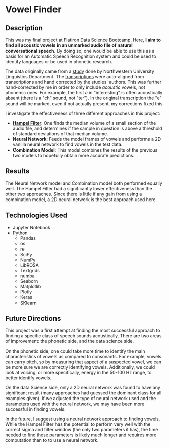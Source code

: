 # Vowel Finder 

## Description
This was my final project at Flatiron Data Science Bootcamp. Here, **I aim to find all acoustic vowels in an unmarked audio file of natural conversational speech**. By doing so, one would be able to use this as a basis for an Automatic Speech Recognition system and could be used to identify languages or be used in phonetic research. 

The data originally came from a [study](http://groups.linguistics.northwestern.edu/speech_comm_group/wildcat/) done by Northwestern University Linguistics Department. The [transcriptions](https://speechbox.linguistics.northwestern.edu/wildcat/#!/recordings) were auto-aligned from transcriptions and hand corrected by the studies' authors. This was further hand-corrected by me in order to only include _acoustic_ vowels, not phonemic ones. For example, the first _e_ in "interesting" is often acoustically absent (there is a "ch" sound, not "ter"). In the original transcription the "e" sound will be marked, even if not actually present, my corrections fixed this. 

I investigate the effectiveness of three different approaches in this project: 
- **[Hampel Filter](https://dsp.stackexchange.com/questions/26552/what-is-a-hampel-filter-and-how-does-it-work)**: One finds the median volume of a small section of the audio file, and determines if the sample in question is above a threshold of standard deviations of that median volume. 
- **Neural Network**: Feeds the model frames of vowels and performs a 2D vanilla neural network to find vowels in the test data.
- **Combination Model**: This model combines the results of the previous two models to hopefully obtain more accurate predictions.

## Results
The Neural Network model and Combination model both performed equally well. The Hampel Filter had a significantly lower effectiveness than the other two approaches. Since there is little if any gain from using a combination model, a 2D neural network is the best approach used here.

## Technologies Used
- Jupyter Notebook
- Python
    - Pandas
    - os
    - re
    - SciPy
    - NumPy
    - LibROSA 
    - Textgrids
    - numba
    - Seaborn
    - Matplotlib
    - Plotly
    - Keras
    - SKlearn

## Future Directions
This project was a first attempt at finding the most successful approach to finding a specific class of speech sounds acoustically. There are two areas of improvement: the phonetic side, and the data science side.

On the phonetic side, one could take more time to identify the main characteristics of vowels as compared to consonants. For example, vowels can carry pitch, so by measuring that aspect of a suspected vowel, we can be more sure we are correctly identifying vowels. Additionally, we could look at voicing, or more specifically, energy in the 50-100 Hz range, to better identify vowels.

On the data Science side, only a 2D neural network was found to have any significant result (many approaches had guessed the dominant class for all examples given). If we adjusted the type of neural network used and the parameters used with the neural network, we may have been more successful in finding vowels. 

In the future, I suggest using a neural network approach to finding vowels. While the Hampel Filter has the potential to perform very well with the correct sigma and filter window (the only two parameters it has), the time needed to find these parameters is likely much longer and requires more computation than to to use a neural network. 
